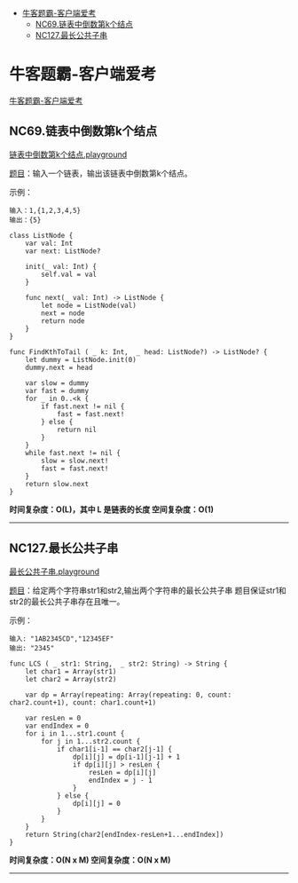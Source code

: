 
   * [牛客题霸-客户端爱考](#牛客题霸-客户端爱考)
      * [NC69.链表中倒数第k个结点](#NC69链表中倒数第k个结点)
      * [NC127.最长公共子串](#NC127最长公共子串)

# 牛客题霸-客户端爱考
[牛客题霸-客户端爱考](https://www.nowcoder.com/activity/oj)

## NC69.链表中倒数第k个结点

[链表中倒数第k个结点.playground](https://github.com/sxxjaeho/iOS-Primer/blob/master/contents/arithmetic/code/链表中倒数第k个结点.playground)

[题目](https://www.nowcoder.com/practice/529d3ae5a407492994ad2a246518148a)：输入一个链表，输出该链表中倒数第k个结点。

示例：

```
输入：1,{1,2,3,4,5}
输出：{5}
```

```
class ListNode {
    var val: Int
    var next: ListNode?
    
    init(_ val: Int) {
        self.val = val
    }
    
    func next(_ val: Int) -> ListNode {
        let node = ListNode(val)
        next = node
        return node
    }
}

func FindKthToTail ( _ k: Int,  _ head: ListNode?) -> ListNode? {
    let dummy = ListNode.init(0)
    dummy.next = head
    
    var slow = dummy
    var fast = dummy
    for _ in 0..<k {
        if fast.next != nil {
            fast = fast.next!
        } else {
            return nil
        }
    }
    while fast.next != nil {
        slow = slow.next!
        fast = fast.next!
    }
    return slow.next
}
```

**时间复杂度：O(L)，其中 L 是链表的长度
空间复杂度：O(1)**

***

## NC127.最长公共子串

[最长公共子串.playground](https://github.com/sxxjaeho/iOS-Primer/blob/master/contents/arithmetic/code/最长公共子串.playground)

[题目](https://www.nowcoder.com/practice/f33f5adc55f444baa0e0ca87ad8a6aac)：给定两个字符串str1和str2,输出两个字符串的最长公共子串
题目保证str1和str2的最长公共子串存在且唯一。

示例：

```
输入: "1AB2345CD","12345EF"
输出: "2345"
```

```
func LCS ( _ str1: String,  _ str2: String) -> String {
    let char1 = Array(str1)
    let char2 = Array(str2)
    
    var dp = Array(repeating: Array(repeating: 0, count: char2.count+1), count: char1.count+1)
    
    var resLen = 0
    var endIndex = 0
    for i in 1...str1.count {
        for j in 1...str2.count {
            if char1[i-1] == char2[j-1] {
                dp[i][j] = dp[i-1][j-1] + 1
                if dp[i][j] > resLen {
                    resLen = dp[i][j]
                    endIndex = j - 1
                }
            } else {
                dp[i][j] = 0
            }
        }
    }
    return String(char2[endIndex-resLen+1...endIndex])
}
```

**时间复杂度：O(N x M) 空间复杂度：O(N x M)**

***